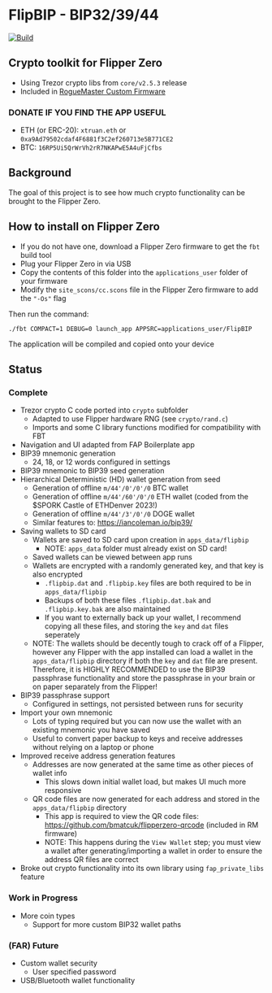 # FlipBIP - BIP32/39/44

[![Build](https://github.com/xtruan/FlipBIP/actions/workflows/build.yml/badge.svg?branch=main)](https://github.com/xtruan/FlipBIP/actions/workflows/build.yml)

## Crypto toolkit for Flipper Zero
- Using Trezor crypto libs from `core/v2.5.3` release
- Included in [RogueMaster Custom Firmware](https://github.com/RogueMaster/flipperzero-firmware-wPlugins)

### DONATE IF YOU FIND THE APP USEFUL
  - ETH (or ERC-20): `xtruan.eth` or `0xa9Ad79502cdaf4F6881f3C2ef260713e5B771CE2`
  - BTC: `16RP5Ui5QrWrVh2rR7NKAPwE5A4uFjCfbs`

## Background

The goal of this project is to see how much crypto functionality can be brought to the Flipper Zero.

## How to install on Flipper Zero
- If you do not have one, download a Flipper Zero firmware to get the `fbt` build tool
- Plug your Flipper Zero in via USB
- Copy the contents of this folder into the `applications_user` folder of your firmware
- Modify the `site_scons/cc.scons` file in the Flipper Zero firmware to add the `"-Os"` flag

Then run the command: 
 ```
./fbt COMPACT=1 DEBUG=0 launch_app APPSRC=applications_user/FlipBIP
 ```
The application will be compiled and copied onto your device

## Status

### Complete

- Trezor crypto C code ported into `crypto` subfolder
  - Adapted to use Flipper hardware RNG (see `crypto/rand.c`)
  - Imports and some C library functions modified for compatibility with FBT
- Navigation and UI adapted from FAP Boilerplate app
- BIP39 mnemonic generation
  - 24, 18, or 12 words configured in settings
- BIP39 mnemonic to BIP39 seed generation
- Hierarchical Deterministic (HD) wallet generation from seed
  - Generation of offline `m/44'/0'/0'/0` BTC wallet
  - Generation of offline `m/44'/60'/0'/0` ETH wallet (coded from the $SPORK Castle of ETHDenver 2023!)
  - Generation of offline `m/44'/3'/0'/0` DOGE wallet
  - Similar features to: https://iancoleman.io/bip39/
- Saving wallets to SD card
  - Wallets are saved to SD card upon creation in `apps_data/flipbip`
      - NOTE: `apps_data` folder must already exist on SD card!
  - Saved wallets can be viewed between app runs
  - Wallets are encrypted with a randomly generated key, and that key is also encrypted
      - `.flipbip.dat` and `.flipbip.key` files are both required to be in `apps_data/flipbip`
      - Backups of both these files `.flipbip.dat.bak` and `.flipbip.key.bak` are also maintained
      - If you want to externally back up your wallet, I recommend copying all these files, and storing the `key` and `dat` files seperately
  - NOTE: The wallets should be decently tough to crack off of a Flipper, however any Flipper with the app installed can load a wallet in the `apps_data/flipbip` directory if both the `key` and `dat` file are present. Therefore, it is HIGHLY RECOMMENDED to use the BIP39 passphrase functionality and store the passphrase in your brain or on paper separately from the Flipper!
- BIP39 passphrase support
  - Configured in settings, not persisted between runs for security
- Import your own mnemonic
  - Lots of typing required but you can now use the wallet with an existing mnemonic you have saved
  - Useful to convert paper backup to keys and receive addresses without relying on a laptop or phone
- Improved receive address generation features
  - Addresses are now generated at the same time as other pieces of wallet info
    - This slows down initial wallet load, but makes UI much more responsive
  - QR code files are now generated for each address and stored in the `apps_data/flipbip` directory
    - This app is required to view the QR code files: https://github.com/bmatcuk/flipperzero-qrcode (included in RM firmware)
    - NOTE: This happens during the `View Wallet` step; you must view a wallet after generating/importing a wallet in order to ensure the address QR files are correct
- Broke out crypto functionality into its own library using `fap_private_libs` feature

### Work in Progress

- More coin types
  - Support for more custom BIP32 wallet paths

### (FAR) Future

- Custom wallet security
  - User specified password
- USB/Bluetooth wallet functionality
